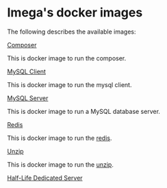 # Imega's docker images

The following describes the available images:

[Composer](https://github.com/iMega/docker-images/tree/master/composer)

This is docker image to run the composer.

[MySQL Client](https://github.com/iMega/docker-images/tree/master/mysql-client)

This is docker image to run the mysql client.

[MySQL Server](https://github.com/iMega/mysql)

This is docker image to run a MySQL database server.

[Redis](https://github.com/iMega/docker-images/tree/master/redis)

This is docker image to run the [redis](http://redis.io).

[Unzip](https://github.com/iMega/docker-images/tree/master/unzip)

This is docker image to run the [unzip](http://www.info-zip.org/UnZip.html).

[Half-Life Dedicated Server](https://github.com/iMega/docker-images/tree/master/hlds)

